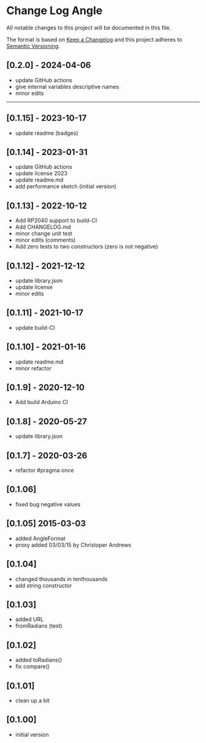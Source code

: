 # Change Log Angle

All notable changes to this project will be documented in this file.

The format is based on [Keep a Changelog](http://keepachangelog.com/)
and this project adheres to [Semantic Versioning](http://semver.org/).


## [0.2.0] - 2024-04-06
- update GitHub actions
- give internal variables descriptive names
- minor edits

----

## [0.1.15] - 2023-10-17
- update readme (badges)

## [0.1.14] - 2023-01-31
- update GitHub actions
- update license 2023
- update readme.md
- add performance sketch (initial version)

## [0.1.13] - 2022-10-12
- Add RP2040 support to build-CI
- Add CHANGELOG.md
- minor change unit test
- minor edits (comments)
- Add zero tests to two constructors (zero is not negative)

## [0.1.12] - 2021-12-12
- update library.json
- update license
- minor edits

## [0.1.11] - 2021-10-17
- update build-CI

## [0.1.10] - 2021-01-16
- update readme.md
- minor refactor

## [0.1.9] - 2020-12-10
- Add build Arduino CI

## [0.1.8] - 2020-05-27
- update library.json

## [0.1.7] - 2020-03-26
- refactor #pragma once

## [0.1.06]
- fixed bug negative values

## [0.1.05] 2015-03-03
- added AngleFormat
- proxy added 03/03/15 by Christoper Andrews

## [0.1.04]
- changed thousands in tenthousands
- add string constructor

## [0.1.03]
- added URL
- fromRadians (test)

## [0.1.02]
- added toRadians()
- fix compare()

## [0.1.01]
- clean up a bit

## [0.1.00]
- initial version

